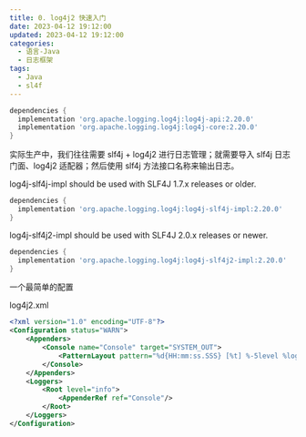 ```yaml
---
title: 0. log4j2 快速入门
date: 2023-04-12 19:12:00
updated: 2023-04-12 19:12:00
categories:
  - 语言-Java
  - 日志框架
tags:
  - Java
  - sl4f
---
```


```groovy
dependencies {
  implementation 'org.apache.logging.log4j:log4j-api:2.20.0'
  implementation 'org.apache.logging.log4j:log4j-core:2.20.0'
}
```

实际生产中，我们往往需要 slf4j + log4j2 进行日志管理；就需要导入 slf4j 日志门面、log4j2 适配器；然后使用 slf4j 方法接口名称来输出日志。

log4j-slf4j-impl should be used with SLF4J 1.7.x releases or older.

```groovy
dependencies {
  implementation 'org.apache.logging.log4j:log4j-slf4j-impl:2.20.0'
}
```

<!-- more -->

log4j-slf4j2-impl should be used with SLF4J 2.0.x releases or newer.

```groovy
dependencies {
  implementation 'org.apache.logging.log4j:log4j-slf4j2-impl:2.20.0'
}
```

一个最简单的配置

log4j2.xml

```xml
<?xml version="1.0" encoding="UTF-8"?>
<Configuration status="WARN">
    <Appenders>
        <Console name="Console" target="SYSTEM_OUT">
            <PatternLayout pattern="%d{HH:mm:ss.SSS} [%t] %-5level %logger{36} - %msg%n"/>
        </Console>
    </Appenders>
    <Loggers>
        <Root level="info">
            <AppenderRef ref="Console"/>
        </Root>
    </Loggers>
</Configuration>
```
